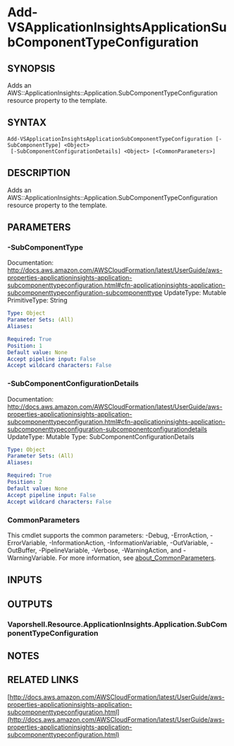 # Add-VSApplicationInsightsApplicationSubComponentTypeConfiguration

## SYNOPSIS
Adds an AWS::ApplicationInsights::Application.SubComponentTypeConfiguration resource property to the template.

## SYNTAX

```
Add-VSApplicationInsightsApplicationSubComponentTypeConfiguration [-SubComponentType] <Object>
 [-SubComponentConfigurationDetails] <Object> [<CommonParameters>]
```

## DESCRIPTION
Adds an AWS::ApplicationInsights::Application.SubComponentTypeConfiguration resource property to the template.

## PARAMETERS

### -SubComponentType
Documentation: http://docs.aws.amazon.com/AWSCloudFormation/latest/UserGuide/aws-properties-applicationinsights-application-subcomponenttypeconfiguration.html#cfn-applicationinsights-application-subcomponenttypeconfiguration-subcomponenttype
UpdateType: Mutable
PrimitiveType: String

```yaml
Type: Object
Parameter Sets: (All)
Aliases:

Required: True
Position: 1
Default value: None
Accept pipeline input: False
Accept wildcard characters: False
```

### -SubComponentConfigurationDetails
Documentation: http://docs.aws.amazon.com/AWSCloudFormation/latest/UserGuide/aws-properties-applicationinsights-application-subcomponenttypeconfiguration.html#cfn-applicationinsights-application-subcomponenttypeconfiguration-subcomponentconfigurationdetails
UpdateType: Mutable
Type: SubComponentConfigurationDetails

```yaml
Type: Object
Parameter Sets: (All)
Aliases:

Required: True
Position: 2
Default value: None
Accept pipeline input: False
Accept wildcard characters: False
```

### CommonParameters
This cmdlet supports the common parameters: -Debug, -ErrorAction, -ErrorVariable, -InformationAction, -InformationVariable, -OutVariable, -OutBuffer, -PipelineVariable, -Verbose, -WarningAction, and -WarningVariable. For more information, see [about_CommonParameters](http://go.microsoft.com/fwlink/?LinkID=113216).

## INPUTS

## OUTPUTS

### Vaporshell.Resource.ApplicationInsights.Application.SubComponentTypeConfiguration
## NOTES

## RELATED LINKS

[http://docs.aws.amazon.com/AWSCloudFormation/latest/UserGuide/aws-properties-applicationinsights-application-subcomponenttypeconfiguration.html](http://docs.aws.amazon.com/AWSCloudFormation/latest/UserGuide/aws-properties-applicationinsights-application-subcomponenttypeconfiguration.html)

